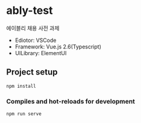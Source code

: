 # ably-test
에이블리 채용 사전 과제

* Ediotor: VSCode
* Framework: Vue.js 2.6(Typescript)
* UILibrary: ElementUI

## Project setup
```
npm install
```

### Compiles and hot-reloads for development
```
npm run serve
```
